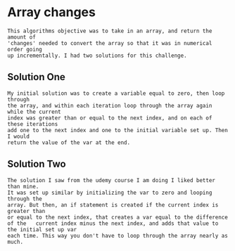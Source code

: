 # Array changes
	This algorithms objective was to take in an array, and return the amount of 
	'changes' needed to convert the array so that it was in numerical order going 
	up incrementally. I had two solutions for this challenge.
## Solution One
	My initial solution was to create a variable equal to zero, then loop through
	the array, and within each iteration loop through the array again while the current 
	index was greater than or equal to the next index, and on each of these iterations
	add one to the next index and one to the initial variable set up. Then I would 
	return the value of the var at the end.
## Solution Two
	The solution I saw from the udemy course I am doing I liked better than mine. 
	It was set up similar by initializing the var to zero and looping through the
	array. But then, an if statement is created if the current index is greater than
	or equal to the next index, that creates a var equal to the difference of the 	current index minus the next index, and adds that value to the initial set up var
	each time. This way you don't have to loop through the array nearly as much.

